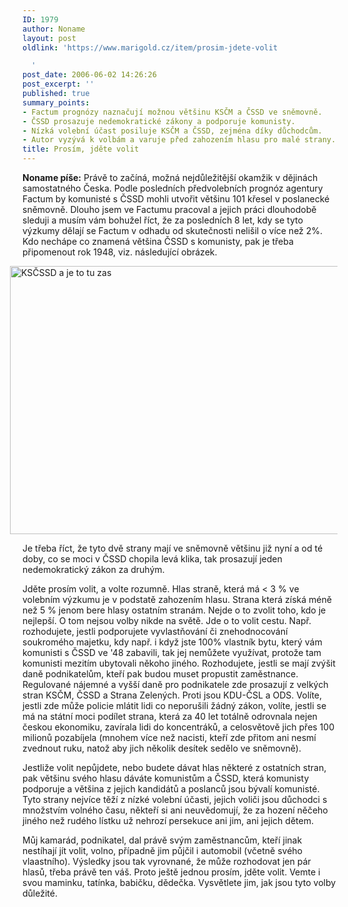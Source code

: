 ```yaml
---
ID: 1979
author: Noname
layout: post
oldlink: 'https://www.marigold.cz/item/prosim-jdete-volit

  '
post_date: 2006-06-02 14:26:26
post_excerpt: ''
published: true
summary_points:
- Factum prognózy naznačují možnou většinu KSČM a ČSSD ve sněmovně.
- ČSSD prosazuje nedemokratické zákony a podporuje komunisty.
- Nízká volební účast posiluje KSČM a ČSSD, zejména díky důchodcům.
- Autor vyzývá k volbám a varuje před zahozením hlasu pro malé strany.
title: Prosím, jděte volit
---
```


<p><strong>Noname píše:</strong> Právě to začíná, možná nejdůležitější okamžik v dějinách samostatného Česka. Podle posledních předvolebních prognóz agentury Factum by komunisté s ČSSD mohli utvořit většinu 101 křesel v poslanecké sněmovně. Dlouho jsem ve Factumu pracoval a jejich práci dlouhodobě sleduji a musím vám bohužel říct, že za posledních 8 let, kdy se tyto výzkumy dělají se Factum v odhadu od skutečnosti nelišil o více než 2%. Kdo nechápe co znamená většina ČSSD s komunisty, pak je třeba připomenout rok 1948, viz. následující obrázek.</p>

<p style="margin-left: -20px"><img src="/wp-content/uploads/cache/20060602-KSCSSD.jpg" alt="KSČSSD a je to tu zas" width="600" height="429" /></p>

<p>Je třeba říct, že tyto dvě strany mají ve sněmovně většinu již nyní a od té doby, co se moci v ČSSD chopila levá klika, tak prosazují jeden nedemokratický zákon za druhým.</p>

<p>Jděte prosím volit, a volte rozumně. Hlas straně, která má &lt; 3 % ve volebním výzkumu je v podstatě zahozením hlasu. Strana která získá méně než 5 % jenom bere hlasy ostatním stranám. Nejde o to zvolit toho, kdo je nejlepší. O tom nejsou volby nikde na světě. Jde o to volit cestu. Např. rozhodujete, jestli podporujete vyvlastňování či znehodnocování soukromého majetku, kdy např. i když jste 100% vlastník bytu, který vám komunisti s ČSSD ve '48 zabavili, tak jej nemůžete využívat, protože tam komunisti mezitím ubytovali někoho jiného. Rozhodujete, jestli se mají zvýšit daně podnikatelům, kteří pak budou muset propustit zaměstnance. Regulované nájemné a vyšší daně pro podnikatele zde prosazují z velkých stran KSČM, ČSSD a Strana Zelených. Proti jsou KDU-ČSL a ODS. Volíte, jestli zde může policie mlátit lidi co neporušili žádný zákon, volíte, jestli se má na státní moci podílet strana, která za 40 let totálně odrovnala nejen českou ekonomiku, zavírala lidi do koncentráků, a celosvětově jich přes 100 milionů pozabíjela (mnohem více než nacisti, kteří zde přitom ani nesmí zvednout ruku, natož aby jich několik desítek sedělo ve sněmovně).</p>

<p>Jestliže volit nepůjdete, nebo budete dávat hlas některé z ostatních stran, pak většinu svého hlasu dáváte komunistům a ČSSD, která komunisty podporuje a většina z jejich kandidátů a poslanců jsou bývalí komunisté. Tyto strany nejvíce těží z nízké volební účasti, jejich voliči jsou důchodci s množstvím volného času, někteří si ani neuvědomují, že za hození něčeho jiného než rudého lístku už nehrozí persekuce ani jim, ani jejich dětem.</p>

<p>Můj kamarád, podnikatel, dal právě svým zaměstnancům, kteří jinak nestíhají jít volit, volno, případně jim půjčil i automobil (včetně svého vlaastního). Výsledky jsou tak vyrovnané, že může rozhodovat jen pár hlasů, třeba právě ten váš. Proto ještě jednou prosím, jděte volit. Vemte i svou maminku, tatínka, babičku, dědečka. Vysvětlete jim, jak jsou tyto volby důležité.</p>